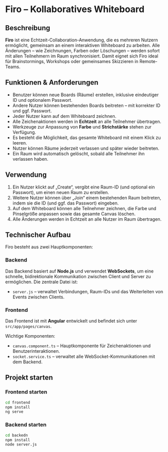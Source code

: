 # Firo – Kollaboratives Whiteboard

## Beschreibung  
**Firo** ist eine Echtzeit-Collaboration-Anwendung, die es mehreren Nutzern ermöglicht, gemeinsam an einem interaktiven Whiteboard zu arbeiten. Alle Änderungen – wie Zeichnungen, Farben oder Löschungen – werden sofort mit allen Teilnehmern im Raum synchronisiert. Damit eignet sich Firo ideal für Brainstormings, Workshops oder gemeinsames Skizzieren in Remote-Teams.


## Funktionen & Anforderungen

- Benutzer können neue Boards (Räume) erstellen, inklusive eindeutiger ID und optionalem Passwort.
- Andere Nutzer können bestehenden Boards beitreten – mit korrekter ID und ggf. Passwort.
- Jeder Nutzer kann auf dem Whiteboard zeichnen.
- Alle Zeichenaktionen werden in **Echtzeit** an alle Teilnehmer übertragen.
- Werkzeuge zur Anpassung von **Farbe** und **Strichstärke** stehen zur Verfügung.
- Es besteht die Möglichkeit, das gesamte Whiteboard mit einem Klick zu leeren.
- Nutzer können Räume jederzeit verlassen und später wieder beitreten.
- Ein Raum wird automatisch gelöscht, sobald alle Teilnehmer ihn verlassen haben.


## Verwendung

1. Ein Nutzer klickt auf „Create“, vergibt eine Raum-ID (und optional ein Passwort), um einen neuen Raum zu erstellen.
2. Weitere Nutzer können über „Join“ einem bestehenden Raum beitreten, indem sie die ID (und ggf. das Passwort) eingeben.
3. Auf dem Whiteboard können alle Teilnehmer zeichnen, die Farbe und Pinselgröße anpassen sowie das gesamte Canvas löschen.
4. Alle Änderungen werden in Echtzeit an alle Nutzer im Raum übertragen.


## Technischer Aufbau

Firo besteht aus zwei Hauptkomponenten:

### Backend
Das Backend basiert auf **Node.js** und verwendet **WebSockets**, um eine schnelle, bidirektionale Kommunikation zwischen Client und Server zu ermöglichen. Die zentrale Datei ist:

- `server.js` – verwaltet Verbindungen, Raum-IDs und das Weiterleiten von Events zwischen Clients.

### Frontend
Das Frontend ist mit **Angular** entwickelt und befindet sich unter `src/app/pages/canvas`.

Wichtige Komponenten:

- `canvas.component.ts` – Hauptkomponente für Zeichenaktionen und Benutzerinteraktionen.
- `socket.service.ts` – verwaltet alle WebSocket-Kommunikationen mit dem Backend.


## Projekt starten

### Frontend starten
   ```bash
   cd frontend
   npm install
   ng serve
   ```

### Backend starten 
  ```bash
  cd backedn
  npm install
  node server.js
  ```
